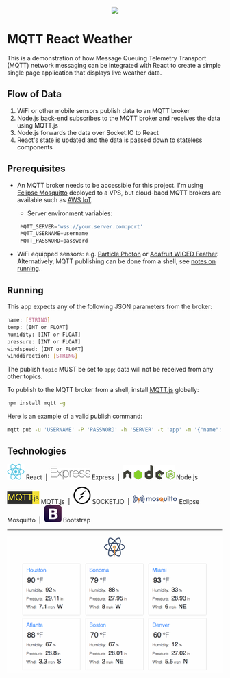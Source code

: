 <p align="center">
<img src="https://github.com/lloydXmas/pubsub-spa/blob/master/icons/app-icon.png" width=200 />
</p>

# MQTT React Weather

This is a demonstration of how Message Queuing Telemetry Transport (MQTT) network messaging can be integrated with React to create a simple single page application that displays live weather data.


## Flow of Data
1. WiFi or other mobile sensors publish data to an MQTT broker
2. Node.js back-end subscribes to the MQTT broker and receives the data using MQTT.js
3. Node.js forwards the data over Socket.IO to React
4. React's state is updated and the data is passed down to stateless components


## Prerequisites
* An MQTT broker needs to be accessible for this project. I'm using [Eclipse Mosquitto](https://mosquitto.org/) deployed to a VPS, but cloud-baed MQTT brokers are available such as [AWS IoT](https://docs.aws.amazon.com/iot/latest/developerguide/what-is-aws-iot.html).
  * Server environment variables:
   ```javascript
    MQTT_SERVER='wss://your.server.com:port'
    MQTT_USERNAME=username
    MQTT_PASSWORD=password
    ```

* WiFi equipped sensors: e.g. [Particle Photon](https://www.particle.io/products/hardware/photon-wifi/) or [Adafruit WICED Feather](https://www.adafruit.com/product/3056). Alternatively, MQTT publishing can be done from a shell, see [notes on running](#running).


## Running
This app expects any of the following JSON parameters from the broker:

```sh
name: [STRING]
temp: [INT or FLOAT]
humidity: [INT or FLOAT]
pressure: [INT or FLOAT]
windspeed: [INT or FLOAT]
winddirection: [STRING]

```

The publish `topic` MUST be set to `app`; data will not be received from any other topics.

To publish to the MQTT broker from a shell, install [MQTT.js](https://github.com/mqttjs/MQTT.js) globally:

```sh
npm install mqtt -g
```

Here is an example of a valid publish command:

```sh
mqtt pub -u 'USERNAME' -P 'PASSWORD' -h 'SERVER' -t 'app' -m '{"name": "houston", "temp": 79, "humidity": 88, "pressure": 28.95, "windspeed": 7.5, "winddirection": "SW"}'
```


## Technologies
![React](icons/react.png) React &nbsp;|&nbsp; ![Express](icons/express.png) Express &nbsp;|&nbsp; ![Node.js](icons/nodejs.png) Node.js

![MQTT.js](icons/mqttjs.png) MQTT.js &nbsp;|&nbsp; ![SOCKET.IO](icons/socketio.png) SOCKET.IO &nbsp;|&nbsp; ![Mosquitto](icons/mosquitto.png) Eclipse Mosquitto &nbsp;|&nbsp; ![Bootstrap](icons/bootstrap.png) Bootstrap

---
<p align="center">
<img src="icons/demo.gif?raw=true" />
</p>
